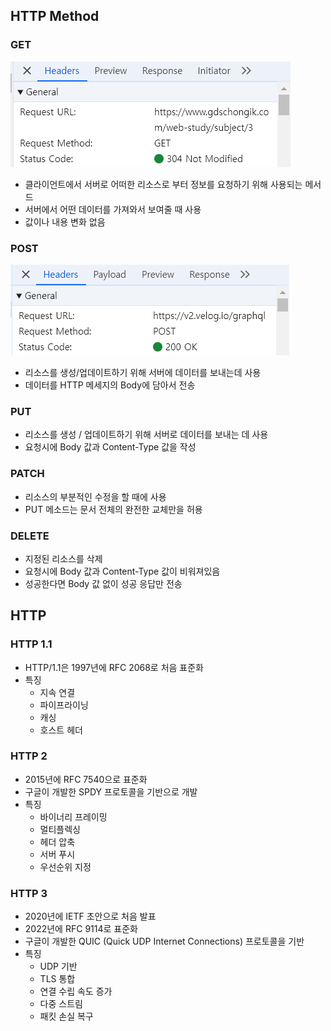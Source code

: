 ## HTTP Method
### GET
![GETimage](./GET.png)
- 클라이언트에서 서버로 어떠한 리소스로 부터 정보를 요청하기 위해 사용되는 메서드
- 서버에서 어떤 데이터를 가져와서 보여줄 때 사용
- 값이나 내용 변화 없음
### POST
![POSTimage](./POST.png)
- 리소스를 생성/업데이트하기 위해 서버에 데이터를 보내는데 사용
- 데이터를 HTTP 메세지의 Body에 담아서 전송
### PUT
- 리소스를 생성 / 업데이트하기 위해 서버로 데이터를 보내는 데 사용
- 요청시에 Body 값과 Content-Type 값을 작성
### PATCH
- 리소스의 부분적인 수정을 할 때에 사용
- PUT 메소드는 문서 전체의 완전한 교체만을 허용
### DELETE
- 지정된 리소스를 삭제
- 요청시에 Body 값과 Content-Type 값이 비워져있음
- 성공한다면 Body 값 없이 성공 응답만 전송
## HTTP
### HTTP 1.1
- HTTP/1.1은 1997년에 RFC 2068로 처음 표준화
- 특징
  - 지속 연결
  - 파이프라이닝
  - 캐싱
  - 호스트 헤더
### HTTP 2
- 2015년에 RFC 7540으로 표준화
- 구글이 개발한 SPDY 프로토콜을 기반으로 개발
- 특징
  - 바이너리 프레이밍
  - 멀티플렉싱
  - 헤더 압축
  - 서버 푸시
  - 우선순위 지정
### HTTP 3
- 2020년에 IETF 초안으로 처음 발표
- 2022년에 RFC 9114로 표준화
- 구글이 개발한 QUIC (Quick UDP Internet Connections) 프로토콜을 기반
- 특징
  - UDP 기반
  - TLS 통합
  - 연결 수립 속도 증가
  - 다중 스트림
  - 패킷 손실 복구
